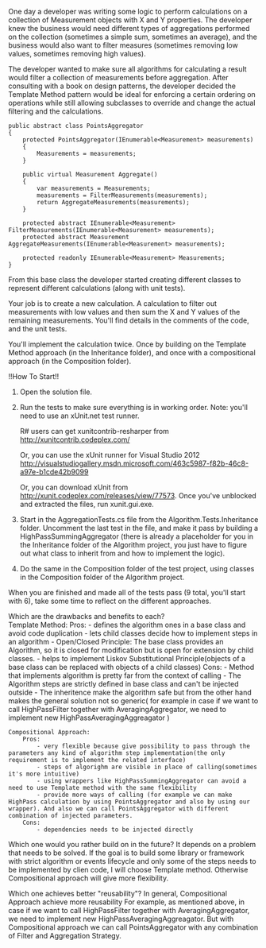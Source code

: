 One day a developer was writing some logic to perform calculations on 
a collection of Measurement objects with X and Y properties. The developer knew
the business would need different types of aggregations performed on the collection 
(sometimes a simple sum, sometimes an average), and the business would also want
to filter measures (sometimes removing low values, sometimes removing high values). 

The developer wanted to make sure all algorithms for calculating a result
would filter a collection of measurements before aggregation. After consulting
with a book on design patterns, the developer decided the Template Method pattern would be
ideal for enforcing a certain ordering on operations while still allowing subclasses to override
and change the actual filtering and the calculations. 

	public abstract class PointsAggregator
	{
		protected PointsAggregator(IEnumerable<Measurement> measurements)
		{
			Measurements = measurements;
		}
	
		public virtual Measurement Aggregate()
		{
			var measurements = Measurements;
			measurements = FilterMeasurements(measurements);
			return AggregateMeasurements(measurements);
		}
	
		protected abstract IEnumerable<Measurement> FilterMeasurements(IEnumerable<Measurement> measurements);
		protected abstract Measurement AggregateMeasurements(IEnumerable<Measurement> measurements);
			
		protected readonly IEnumerable<Measurement> Measurements;
	} 

From this base class the developer started creating different classes to represent 
different calculations (along with unit tests).

Your job is to create a new calculation. A calculation to filter out measurements with low values
and then sum the X and Y values of the remaining measurements. You'll find details in the comments 
of the code, and the unit tests. 

You'll implement the calculation twice. Once by building on the 
Template Method approach (in the Inheritance folder), and once with a compositional 
approach (in the Composition folder).  

!!How To Start!!

  1.	Open the solution file. 

  2.	Run the tests to make sure everything is in working order.
		Note: you'll need to use an xUnit.net test runner. 
		
		R# users can get xunitcontrib-resharper from http://xunitcontrib.codeplex.com/
		
		Or, you can use the xUnit runner for Visual Studio 2012 http://visualstudiogallery.msdn.microsoft.com/463c5987-f82b-46c8-a97e-b1cde42b9099
		
		Or, you can download xUnit from http://xunit.codeplex.com/releases/view/77573.
		Once you've unblocked and extracted the files, run xunit.gui.exe.

  3.	Start in the AggregationTests.cs file from the Algorithm.Tests.Inheritance folder.
		Uncomment the last test in the file, and make it pass by building a 
		HighPassSummingAggregator (there is already a placeholder for you in the Inheritance
		folder of the Algorithm project, you just 
		have to figure out what class to inherit from and how to implement the logic).

  4.    Do the same in the Composition folder of the test project, using classes in 
		the Composition folder of the Algorithm project. 
  
  When you are finished and made all of the tests pass (9 total, you'll start with 6), take
  some time to reflect on the different approaches. 
  
  Which are the drawbacks and benefits to each?  
  Template Method:
	Pros:
		- defines the algorithm ones in a base class and avoid code duplication
		- lets child classes decide how to implement steps in an algorithm
		- Open/Closed Principle: The base class provides an Algorithm, so it is closed for modification but is open for extension by child classes.
		- helps to implement Liskov Substitutional Principle(objects of a base class can be replaced with objects of a child classes)
	Cons:
		- Method that implements algorithm is pretty far from the context of calling
		- The Algorithm steps are strictly defined in base class and can't be injected outside
		- The inheritence make the algorithm safe but from the other hand makes the general solution not so generic(
			for example in case if we want to call HighPassFilter together with AveragingAggregator, we need to implement new HighPassAveragingAggreagator )

	Compositional Approach:
		Pros:
			- very flexible because give possibility to pass through the parameters any kind of algorithm step implementation(the only requirement is to implement the related interface)
			- steps of algorighm are visible in place of calling(sometimes it's more intuitive)
			- using wrappers like HighPassSummingAggregator can avoid a need to use Template method with the same flexibility
			- provide more ways of calling (for example we can make HighPass calculation by using PointsAggregator and also by using our wrapper). And also we can call PointsAggregator with different combination of injected parameters.
		Cons:
			- dependencies needs to be injected directly

  Which one would you rather build on in the future? 
	It depends on a problem that needs to be solved.
	If the goal is to build some library or framework with strict algorithm or events lifecycle and only some of the steps needs to be implemented by clien code, I will choose Template method.
	Otherwise Compositional approach will give more flexibility.

  Which one achieves better "reusability"?
	In general, Compositional Approach achieve more reusability
	For example, as mentioned above, in case if we want to call HighPassFilter together with AveragingAggregator, we need to implement new HighPassAveragingAggreagator. But with Compositional approach we can call PointsAggregator with any combination of Filter and Aggregation Strategy.